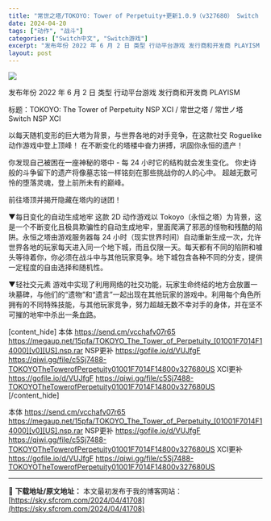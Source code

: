 ```yaml
---
title: "常世之塔/TOKOYO: Tower of Perpetuity+更新1.0.9（v327680） Switch NSP XCI 中文"
date: 2024-04-20
tags: ["动作", "战斗"]
categories: ["Switch中文", "Switch游戏"]
excerpt: "发布年份 2022 年 6 月 2 日 类型 行动平台游戏 发行商和开发商 PLAYISM 标题：TOKOYO: The Tower of Perpetuity NSP XCI / 常世之塔 / 常世ノ塔 Switch NSP XCI 以每天随机变形的巨大塔为背景，与世界各地的对手竞争，在这款社交 &hellip;"
layout: post
---
```


<img class="aligncenter" src="https://sky.sfcrom.com/wp-content/uploads/2024/04/e1d36-header_schinese.jpg" />

发布年份 2022 年 6 月 2 日
类型 行动平台游戏
发行商和开发商 PLAYISM

标题：TOKOYO: The Tower of Perpetuity NSP XCI / 常世之塔 / 常世ノ塔 Switch NSP XCI

以每天随机变形的巨大塔为背景，与世界各地的对手竞争，在这款社交 Roguelike 动作游戏中登上顶峰！
在不断变化的塔楼中奋力拼搏，巩固你永恒的遗产！

你发现自己被困在一座神秘的塔中 - 每 24 小时它的结构就会发生变化。
你史诗般的斗争留下的遗产将像墓志铭一样铭刻在那些挑战你的人的心中。
超越无数可怜的堕落灵魂，登上前所未有的巅峰。

前往塔顶并揭开隐藏在塔内的谜团！

▼每日变化的自动生成地牢
这款 2D 动作游戏以 Tokoyo（永恒之塔）为背景，这是一个不断变化且极具欺骗性的自动生成地牢，里面爬满了邪恶的怪物和残酷的陷阱。永恒之塔由游戏服务器每 24 小时（现实世界时间）自动重新生成一次，允许世界各地的玩家每天进入同一个地下城，而且仅限一天。每天都有不同的陷阱和噱头等待着你，你必须在战斗中与其他玩家竞争。地下城包含各种不同的分支，提供一定程度的自由选择和随机性。

▼轻社交元素
游戏中实现了利用网络的社交功能，玩家生命终结的地方会放置一块墓碑，与他们的“遗物”和“遗言”一起出现在其他玩家的游戏中。利用每个角色所拥有的不同特殊技能，与其他玩家竞争，努力超越无数不幸对手的身体，并在坚不可摧的地牢中杀出一条血路。

[content_hide]
本体
https://send.cm/vcchafv07r65
https://megaup.net/15pfa/TOKOYO_The_Tower_of_Perpetuity_[01001F7014F14000][v0][US].nsp.rar
NSP更补
https://gofile.io/d/VUJfgF
https://qiwi.gg/file/c5Sj7488-TOKOYOTheTowerofPerpetuity01001F7014F14800v327680US
XCI更补
https://gofile.io/d/VUJfgF
https://qiwi.gg/file/c5Sj7488-TOKOYOTheTowerofPerpetuity01001F7014F14800v327680US
[/content_hide]

<!--wechatfans start-->
本体
https://send.cm/vcchafv07r65
https://megaup.net/15pfa/TOKOYO_The_Tower_of_Perpetuity_[01001F7014F14000][v0][US].nsp.rar
NSP更补
https://gofile.io/d/VUJfgF
https://qiwi.gg/file/c5Sj7488-TOKOYOTheTowerofPerpetuity01001F7014F14800v327680US
XCI更补
https://gofile.io/d/VUJfgF
https://qiwi.gg/file/c5Sj7488-TOKOYOTheTowerofPerpetuity01001F7014F14800v327680US
<!--wechatfans end-->

---
📖 **下载地址/原文地址：** 本文最初发布于我的博客网站：[https://sky.sfcrom.com/2024/04/41708](https://sky.sfcrom.com/2024/04/41708)
